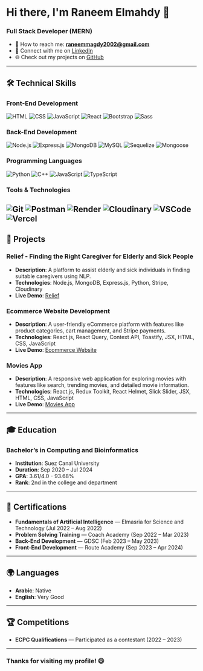 # Hi there, I'm Raneem Elmahdy 👋

### Full Stack Developer (MERN)

- 📧 How to reach me: **raneemmagdy2002@gmail.com**
- 🔗 Connect with me on [LinkedIn](https://www.linkedin.com/in/raneem-elmahdy-56495b2a4)
- 🌐 Check out my projects on [GitHub](https://github.com/raneemmagdy)

---

## 🛠️ Technical Skills

### **Front-End Development**
![HTML](https://img.shields.io/badge/HTML5-E34F26?style=for-the-badge&logo=html5&logoColor=white)
![CSS](https://img.shields.io/badge/CSS3-1572B6?style=for-the-badge&logo=css3&logoColor=white)
![JavaScript](https://img.shields.io/badge/JavaScript-F7DF1E?style=for-the-badge&logo=javascript&logoColor=black)
![React](https://img.shields.io/badge/React-20232A?style=for-the-badge&logo=react&logoColor=61DAFB)
![Bootstrap](https://img.shields.io/badge/Bootstrap-563D7C?style=for-the-badge&logo=bootstrap&logoColor=white)
![Sass](https://img.shields.io/badge/Sass-CC6699?style=for-the-badge&logo=sass&logoColor=white)

### **Back-End Development**
![Node.js](https://img.shields.io/badge/Node.js-339933?style=for-the-badge&logo=nodedotjs&logoColor=white)
![Express.js](https://img.shields.io/badge/Express.js-000000?style=for-the-badge&logo=express&logoColor=white)
![MongoDB](https://img.shields.io/badge/MongoDB-47A248?style=for-the-badge&logo=mongodb&logoColor=white)
![MySQL](https://img.shields.io/badge/MySQL-4479A1?style=for-the-badge&logo=mysql&logoColor=white)
![Sequelize](https://img.shields.io/badge/Sequelize-52B0E7?style=for-the-badge&logo=sequelize&logoColor=white)
![Mongoose](https://img.shields.io/badge/Mongoose-880000?style=for-the-badge&logo=mongoose&logoColor=white)

### **Programming Languages**
![Python](https://img.shields.io/badge/Python-3776AB?style=for-the-badge&logo=python&logoColor=white)
![C++](https://img.shields.io/badge/C%2B%2B-00599C?style=for-the-badge&logo=c%2B%2B&logoColor=white)
![JavaScript](https://img.shields.io/badge/JavaScript-F7DF1E?style=for-the-badge&logo=javascript&logoColor=black)
![TypeScript](https://img.shields.io/badge/TypeScript-3178C6?style=for-the-badge&logo=typescript&logoColor=white)

### **Tools & Technologies**
![Git](https://img.shields.io/badge/Git-F05032?style=for-the-badge&logo=git&logoColor=white)
![Postman](https://img.shields.io/badge/Postman-FF6C37?style=for-the-badge&logo=postman&logoColor=white)
![Render](https://img.shields.io/badge/Render-46E3B7?style=for-the-badge&logo=render&logoColor=white)
![Cloudinary](https://img.shields.io/badge/Cloudinary-3448C5?style=for-the-badge&logo=cloudinary&logoColor=white)
![VSCode](https://img.shields.io/badge/Visual_Studio_Code-0078D4?style=for-the-badge&logo=visual%20studio%20code&logoColor=white)
![Vercel](https://img.shields.io/badge/Vercel-00C7B7?style=for-the-badge&logo=vercel&logoColor=white)
---

## 🚀 Projects

### **Relief - Finding the Right Caregiver for Elderly and Sick People**
- **Description**: A platform to assist elderly and sick individuals in finding suitable caregivers using NLP.
- **Technologies**: Node.js, MongoDB, Express.js, Python, Stripe, Cloudinary
- **Live Demo**: [Relief](https://github.com/raneemmagdy/relief)

### **Ecommerce Website Development**
- **Description**: A user-friendly eCommerce platform with features like product categories, cart management, and Stripe payments.
- **Technologies**: React.js, React Query, Context API, Toastify, JSX, HTML, CSS, JavaScript
- **Live Demo**: [Ecommerce Website](https://github.com/raneemmagdy/ecommerce)

### **Movies App**
- **Description**: A responsive web application for exploring movies with features like search, trending movies, and detailed movie information.
- **Technologies**: React.js, Redux Toolkit, React Helmet, Slick Slider, JSX, HTML, CSS, JavaScript
- **Live Demo**: [Movies App](https://github.com/raneemmagdy/movies-app)

---

## 🎓 Education

### **Bachelor’s in Computing and Bioinformatics**
- **Institution**: Suez Canal University
- **Duration**: Sep 2020 – Jul 2024
- **GPA**: 3.61/4.0 - 93.68%
- **Rank**: 2nd in the college and department

---

## 🏅 Certifications

- **Fundamentals of Artificial Intelligence** — Elmasria for Science and Technology (Jul 2022 – Aug 2022)
- **Problem Solving Training** — Coach Academy (Sep 2022 – Mar 2023)
- **Back-End Development** — GDSC (Feb 2023 – May 2023)
- **Front-End Development** — Route Academy (Sep 2023 – Apr 2024)

---

## 🌍 Languages

- **Arabic**: Native
- **English**: Very Good

---

## 🏆 Competitions

- **ECPC Qualifications** — Participated as a contestant (2022 – 2023)

---

### Thanks for visiting my profile! 😄
